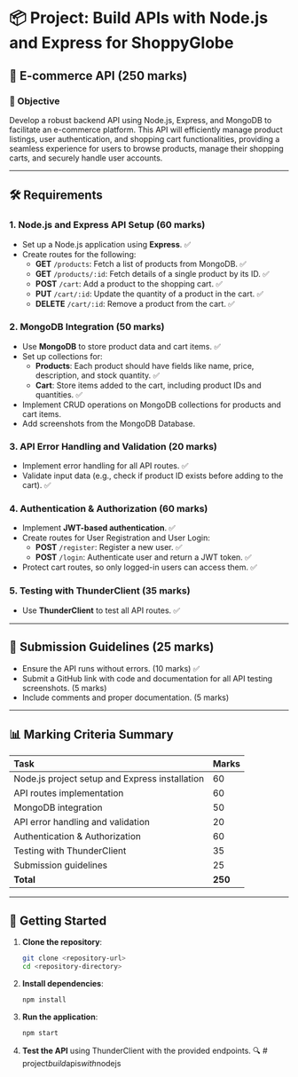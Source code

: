# 📦 Project: Build APIs with Node.js and Express for ShoppyGlobe

## 🛒 E-commerce API (250 marks)

### 🎯 Objective

Develop a robust backend API using Node.js, Express, and MongoDB to facilitate an e-commerce platform. This API will efficiently manage product listings, user authentication, and shopping cart functionalities, providing a seamless experience for users to browse products, manage their shopping carts, and securely handle user accounts.

---

## 🛠️ Requirements

### 1. Node.js and Express API Setup (60 marks)

-   Set up a Node.js application using **Express**. ✅
-   Create routes for the following:
    -   **GET** `/products`: Fetch a list of products from MongoDB. ✅
    -   **GET** `/products/:id`: Fetch details of a single product by its ID. ✅
    -   **POST** `/cart`: Add a product to the shopping cart. ✅
    -   **PUT** `/cart/:id`: Update the quantity of a product in the cart. ✅
    -   **DELETE** `/cart/:id`: Remove a product from the cart. ✅

### 2. MongoDB Integration (50 marks)

-   Use **MongoDB** to store product data and cart items. ✅
-   Set up collections for:
    -   **Products**: Each product should have fields like name, price, description, and stock quantity. ✅
    -   **Cart**: Store items added to the cart, including product IDs and quantities. ✅
-   Implement CRUD operations on MongoDB collections for products and cart items.
-   Add screenshots from the MongoDB Database. 

### 3. API Error Handling and Validation (20 marks)

-   Implement error handling for all API routes. ✅
-   Validate input data (e.g., check if product ID exists before adding to the cart). ✅

### 4. Authentication & Authorization (60 marks)

-   Implement **JWT-based authentication**. ✅
-   Create routes for User Registration and User Login:
    -   **POST** `/register`: Register a new user. ✅
    -   **POST** `/login`: Authenticate user and return a JWT token. ✅
-   Protect cart routes, so only logged-in users can access them. ✅

### 5. Testing with ThunderClient (35 marks)

-   Use **ThunderClient** to test all API routes. ✅

---

## 📝 Submission Guidelines (25 marks)

-   Ensure the API runs without errors. (10 marks) ✅
-   Submit a GitHub link with code and documentation for all API testing screenshots. (5 marks)
-   Include comments and proper documentation. (5 marks)

---

## 📊 Marking Criteria Summary

| Task                                           | Marks   |
| :--------------------------------------------- | :------ |
| Node.js project setup and Express installation | 60      |
| API routes implementation                      | 60      |
| MongoDB integration                            | 50      |
| API error handling and validation              | 20      |
| Authentication & Authorization                 | 60      |
| Testing with ThunderClient                     | 35      |
| Submission guidelines                          | 25      |
| **Total**                                      | **250** |

---

## 🚀 Getting Started

1. **Clone the repository**:

    ```bash
    git clone <repository-url>
    cd <repository-directory>
    ```

2. **Install dependencies**:

    ```bash
    npm install
    ```

3. **Run the application**:

    ```bash
    npm start
    ```

4. **Test the API** using ThunderClient with the provided endpoints. 🔍
#   p r o j e c t _ b u i l d _ a p i s _ w i t h _ n o d e j s  
 